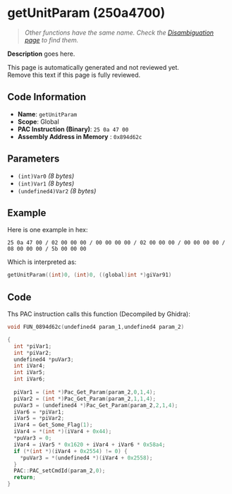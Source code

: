 # getUnitParam (250a4700)

> *Other functions have the same name. Check the [Disambiguation page](./getUnitParam.md) to find them.*

**Description** goes here.

This page is automatically generated and not reviewed yet.<br>Remove this text if this page is fully reviewed.

## Code Information

- **Name**: `getUnitParam`
- **Scope**: Global
- **PAC Instruction (Binary)**: `25 0a 47 00`
- **Assembly Address in Memory** : `0x894d62c`

## Parameters

- `(int)Var0` *(8 bytes)*
- `(int)Var1` *(8 bytes)*
- `(undefined4)Var2` *(8 bytes)*

## Example

Here is one example in hex:

```25 0a 47 00 / 02 00 00 00 / 00 00 00 00 / 02 00 00 00 / 00 00 00 00 / 08 00 00 00 / 5b 00 00 00```

Which is interpreted as:

```c
getUnitParam((int)0, (int)0, ((global)int *)giVar91)
```

## Code

Ths PAC instruction calls this function (Decompiled by Ghidra):

```c
void FUN_0894d62c(undefined4 param_1,undefined4 param_2)

{
  int *piVar1;
  int *piVar2;
  undefined4 *puVar3;
  int iVar4;
  int iVar5;
  int iVar6;
  
  piVar1 = (int *)Pac_Get_Param(param_2,0,1,4);
  piVar2 = (int *)Pac_Get_Param(param_2,1,1,4);
  puVar3 = (undefined4 *)Pac_Get_Param(param_2,2,1,4);
  iVar6 = *piVar1;
  iVar5 = *piVar2;
  iVar4 = Get_Some_Flag(1);
  iVar4 = *(int *)(iVar4 + 0x44);
  *puVar3 = 0;
  iVar4 = iVar5 * 0x1620 + iVar4 + iVar6 * 0x58a4;
  if (*(int *)(iVar4 + 0x2554) != 0) {
    *puVar3 = *(undefined4 *)(iVar4 + 0x2558);
  }
  PAC::PAC_setCmdId(param_2,0);
  return;
}
```

